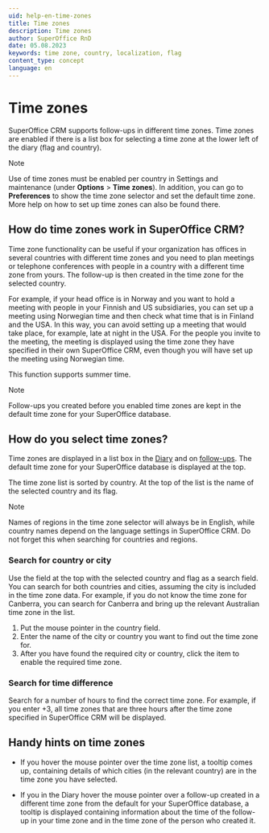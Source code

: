 ```yaml
---
uid: help-en-time-zones
title: Time zones
description: Time zones
author: SuperOffice RnD
date: 05.08.2023
keywords: time zone, country, localization, flag
content_type: concept
language: en
---
```


# Time zones

SuperOffice CRM supports follow-ups in different time zones. Time zones are enabled if there is a list box for selecting a time zone at the lower left of the diary (flag and country).

> [!NOTE]
> Use of time zones must be enabled per country in Settings and maintenance (under **Options** > **Time zones**). In addition, you can go to **Preferences** to show the time zone selector and set the default time zone. More help on how to set up time zones can also be found there.

## How do time zones work in SuperOffice CRM?

Time zone functionality can be useful if your organization has offices in several countries with different time zones and you need to plan meetings or telephone conferences with people in a country with a different time zone from yours. The follow-up is then created in the time zone for the selected country.

For example, if your head office is in Norway and you want to hold a meeting with people in your Finnish and US subsidiaries, you can set up a meeting using Norwegian time and then check what time that is in Finland and the USA. In this way, you can avoid setting up a meeting that would take place, for example, late at night in the USA. For the people you invite to the meeting, the meeting is displayed using the time zone they have specified in their own SuperOffice CRM, even though you will have set up the meeting using Norwegian time.

This function supports summer time.

> [!NOTE]
> Follow-ups you created before you enabled time zones are kept in the default time zone for your SuperOffice database.

## How do you select time zones?

Time zones are displayed in a list box in the [Diary][1] and on [follow-ups][3]. The default time zone for your SuperOffice database is displayed at the top.

The time zone list is sorted by country. At the top of the list is the name of the selected country and its flag.

> [!NOTE]
> Names of regions in the time zone selector will always be in English, while country names depend on the language settings in SuperOffice CRM. Do not forget this when searching for countries and regions.

### Search for country or city

Use the field at the top with the selected country and flag as a search field. You can search for both countries and cities, assuming the city is included in the time zone data. For example, if you do not know the time zone for Canberra, you can search for Canberra and bring up the relevant Australian time zone in the list.

1. Put the mouse pointer in the country field.
2. Enter the name of the city or country you want to find out the time zone for.
3. After you have found the required city or country, click the item to enable the required time zone.

### Search for time difference

Search for a number of hours to find the correct time zone. For example, if you enter +3, all time zones that are three hours after the time zone specified in SuperOffice CRM will be displayed.

## Handy hints on time zones

* If you hover the mouse pointer over the time zone list, a tooltip comes up, containing details of which cities (in the relevant country) are in the time zone you have selected.

* If you in the Diary hover the mouse pointer over a follow-up created in a different time zone from the default for your SuperOffice database, a tooltip is displayed containing information about the time of the follow-up in your time zone and in the time zone of the person who created it.

<!-- Referenced links -->
[1]: ../../diary/learn/index.md
[3]: ../../diary/learn/follow-ups.md
